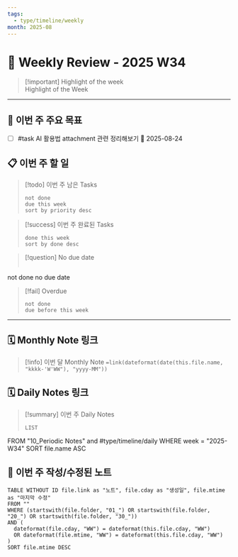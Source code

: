 ```yaml
---
tags:
  - type/timeline/weekly
month: 2025-08
---
```


# 📆 Weekly Review - 2025 W34


> [!important]  Highlight of the week  
> Highlight of the Week

---

## **🎯 이번 주 주요 목표**
- [ ] #task AI 활용법 attachment 관련 정리해보기 📅 2025-08-24

## **📋 이번 주 할 일**
> [!todo] 이번 주 남은 Tasks
> ```tasks
> not done
> due this week
> sort by priority desc
> ```

> [!success] 이번 주 완료된 Tasks
> ```tasks
> done this week
> sort by done desc
> ```

> [!question] No due date
>```tasks
not done
no due date

> [!fail] Overdue
> ```tasks
> not done
> due before this week

---

## 🗓 Monthly Note 링크  
> [!info] 이번 달 Monthly Note
> `=link(dateformat(date(this.file.name, "kkkk-'W'WW"), "yyyy-MM"))`

## 🗓 Daily Notes 링크  

> [!summary] 이번 주 Daily Notes
> ```dataview
> LIST
FROM "10_Periodic Notes" and #type/timeline/daily
WHERE week = "2025-W34"
SORT file.name ASC


## **📝 이번 주 작성/수정된 노트**
```dataview
TABLE WITHOUT ID file.link as "노트", file.cday as "생성일", file.mtime as "마지막 수정"
FROM ""
WHERE (startswith(file.folder, "01_") OR startswith(file.folder, "20_") OR startswith(file.folder, "30_"))
AND (
  dateformat(file.cday, "WW") = dateformat(this.file.cday, "WW")
  OR dateformat(file.mtime, "WW") = dateformat(this.file.cday, "WW")
)
SORT file.mtime DESC
```
